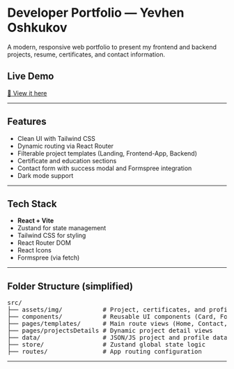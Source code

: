 # Developer Portfolio — Yevhen Oshkukov

A modern, responsive web portfolio to present my frontend and backend projects, resume, certificates, and contact information.

##  Live Demo

[🔗 View it here](https://yevhen2022.github.io/Portfolio-React)

---

##  Features

-  Clean UI with Tailwind CSS  
-  Dynamic routing via React Router  
-  Filterable project templates (Landing, Frontend-App, Backend)  
-  Certificate and education sections  
-  Contact form with success modal and Formspree integration  
-  Dark mode support  

---

##  Tech Stack

- **React + Vite**
- Zustand for state management
- Tailwind CSS for styling
- React Router DOM
- React Icons
- Formspree (via fetch)

---

##  Folder Structure (simplified)

<pre>
src/
├── assets/img/           # Project, certificates, and profile images
├── components/           # Reusable UI components (Card, Footer, etc.)
├── pages/templates/      # Main route views (Home, Contact, Resume, etc.)
├── pages/projectsDetails # Dynamic project detail views
├── data/                 # JSON/JS project and profile data
├── store/                # Zustand global state logic
├── routes/               # App routing configuration
</pre>

---

<!-- ##  Contact

Feel free to reach out:

- GitHub: [github.com/Yevgen2022](https://github.com/Yevgen2022)
- LinkedIn: [Yevhen Oshkukov](https://www.linkedin.com/in/yevhen-oshkukov-436973254/)
- Email: [sy.yevhen.lc@gmail.com](mailto:sy.yevhen.lc@gmail.com) -->
